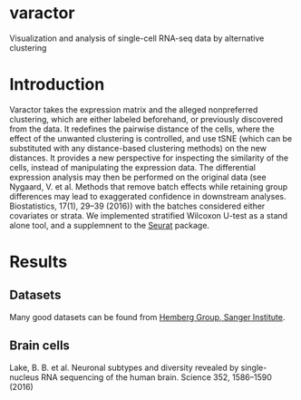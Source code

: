 # varactor
Visualization and analysis of single-cell RNA-seq data by alternative clustering

# Introduction
Varactor takes the expression matrix and the alleged nonpreferred clustering, which are either labeled beforehand, or previously discovered from the data. It redefines the pairwise distance of the cells, where the effect of the unwanted clustering is controlled, and use tSNE (which can be substituted with any distance-based clustering methods) on the new distances. It provides a new perspective for inspecting the similarity of the cells, instead of manipulating the expression data. The differential expression analysis may then be performed on the original data (see Nygaard, V. et al. Methods that remove batch effects while retaining group differences may lead to exaggerated confidence in downstream analyses. Biostatistics, 17(1), 29–39 (2016)) with the batches considered either covariates or strata. We implemented stratified Wilcoxon U-test as a stand alone tool, and a supplemnent to the [Seurat](https://github.com/satijalab/seurat) package.

# Results
## Datasets
Many good datasets can be found from [Hemberg Group, Sanger Institute](https://github.com/hemberg-lab/scRNA.seq.datasets).

## Brain cells
Lake, B. B. et al. Neuronal subtypes and diversity revealed by single-nucleus RNA sequencing of the human brain. Science 352, 1586–1590 (2016)

